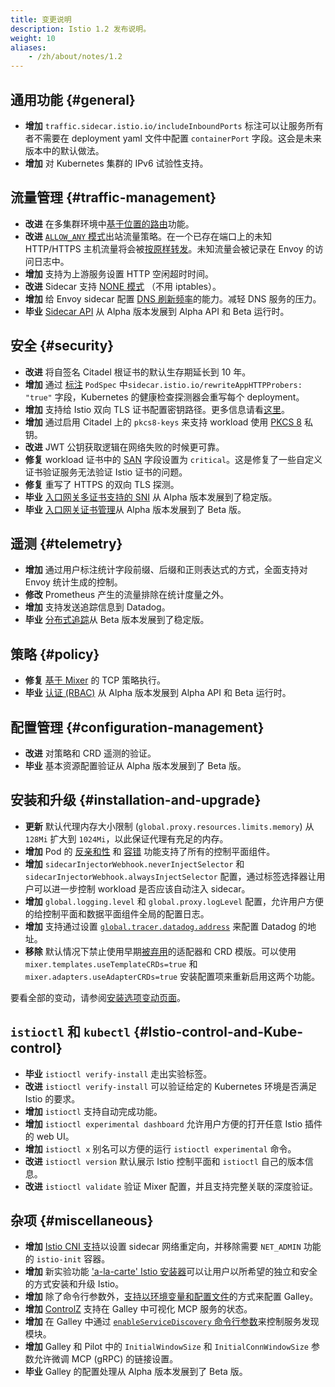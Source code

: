 ```yaml
---
title: 变更说明
description: Istio 1.2 发布说明。
weight: 10
aliases:
    - /zh/about/notes/1.2
---
```


## 通用功能 {#general}

- **增加** `traffic.sidecar.istio.io/includeInboundPorts` 标注可以让服务所有者不需要在 deployment yaml 文件中配置 `containerPort` 字段。这会是未来版本中的默认做法。
- **增加** 对 Kubernetes 集群的 IPv6 试验性支持。

## 流量管理 {#traffic-management}

- **改进** 在多集群环境中[基于位置的路由](/zh/docs/tasks/traffic-management/locality-load-balancing/)功能。
- **改进** [`ALLOW_ANY` 模式](/zh/docs/reference/config/installation-options/#global-options)出站流量策略。在一个已存在端口上的未知 HTTP/HTTPS 主机流量将会被[按原样转发](/zh/docs/tasks/traffic-management/egress/egress-control/#envoy-passthrough-to-external-services)。未知流量会被记录在 Envoy 的访问日志中。
- **增加** 支持为上游服务设置 HTTP 空闲超时时间。
- **改进** Sidecar 支持 [NONE 模式](/zh/docs/reference/config/networking/sidecar/#CaptureMode) （不用 iptables）。
- **增加** 给 Envoy sidecar 配置 [DNS 刷新频率](/zh/docs/reference/config/installation-options/#global-options)的能力。减轻 DNS 服务的压力。
- **毕业** [Sidecar API](/zh/docs/reference/config/networking/sidecar/) 从 Alpha 版本发展到 Alpha API 和 Beta 运行时。

## 安全 {#security}

- **改进** 将自签名 Citadel 根证书的默认生存期延长到 10 年。
- **增加** 通过 [标注](/zh/docs/ops/configuration/mesh/app-health-check/#use-annotations-on-pod) `PodSpec` 中`sidecar.istio.io/rewriteAppHTTPProbers: "true"` 字段，Kubernetes 的健康检查探测器会重写每个 deployment。
- **增加** 支持给 Istio 双向 TLS 证书配置密钥路径。更多信息请看[这里](https://github.com/istio/istio/issues/11984)。
- **增加** 通过启用 Citadel 上的 `pkcs8-keys` 来支持 workload 使用 [PKCS 8](https://en.wikipedia.org/wiki/PKCS_8) 私钥。
- **改进** JWT 公钥获取逻辑在网络失败的时候更可靠。
- **修复** workload 证书中的 [SAN](https://tools.ietf.org/html/rfc5280#section-4.2.1.6) 字段设置为 `critical`。这是修复了一些自定义证书验证服务无法验证 Istio 证书的问题。
- **修复** 重写了 HTTPS 的双向 TLS 探测。
- **毕业** [入口网关多证书支持的 SNI](/zh/docs/reference/config/networking/gateway/) 从 Alpha 版本发展到了稳定版。
- **毕业** [入口网关证书管理](/zh/docs/tasks/traffic-management/ingress/secure-ingress-sds/)从 Alpha 版本发展到了 Beta 版。

## 遥测 {#telemetry}

- **增加** 通过用户标注统计字段前缀、后缀和正则表达式的方式，全面支持对 Envoy 统计生成的控制。
- **修改** Prometheus 产生的流量排除在统计度量之外。
- **增加** 支持发送追踪信息到 Datadog。
- **毕业** [分布式追踪](/zh/docs/tasks/observability/distributed-tracing/)从 Beta 版本发展到了稳定版。

## 策略 {#policy}

- **修复** [基于 Mixer](https://github.com/istio/istio/issues/13868) 的 TCP 策略执行。
- **毕业** [认证 (RBAC)](/zh/docs/reference/config/security/istio.rbac.v1alpha1/) 从 Alpha 版本发展到 Alpha API 和 Beta 运行时。

## 配置管理 {#configuration-management}

- **改进** 对策略和 CRD 遥测的验证。
- **毕业** 基本资源配置验证从 Alpha 版本发展到了 Beta 版。

## 安装和升级 {#installation-and-upgrade}

- **更新** 默认代理内存大小限制 (`global.proxy.resources.limits.memory`) 从 `128Mi` 扩大到 `1024Mi`，以此保证代理有充足的内存。
- **增加** Pod 的 [反亲和性](https://kubernetes.io/zh-cn/docs/concepts/scheduling-eviction/assign-pod-node/#affinity-and-anti-affinity) 和 [容错](https://kubernetes.io/zh-cn/docs/concepts/scheduling-eviction/taint-and-toleration/) 功能支持了所有的控制平面组件。
- **增加** `sidecarInjectorWebhook.neverInjectSelector` 和 `sidecarInjectorWebhook.alwaysInjectSelector` 配置，通过标签选择器让用户可以进一步控制 workload 是否应该自动注入 sidecar。
- **增加** `global.logging.level` 和 `global.proxy.logLevel` 配置，允许用户方便的给控制平面和数据平面组件全局的配置日志。
- **增加** 支持通过设置 [`global.tracer.datadog.address`](/zh/docs/reference/config/installation-options/#global-options) 来配置 Datadog 的地址。
- **移除** 默认情况下禁止使用早期[被弃用](https://discuss.istio.io/t/deprecation-notice-custom-mixer-adapter-crds/2055)的适配器和 CRD 模版。可以使用 `mixer.templates.useTemplateCRDs=true` 和 `mixer.adapters.useAdapterCRDs=true` 安装配置项来重新启用这两个功能。

要看全部的变动，请参阅[安装选项变动页面](/zh/news/releases/1.2.x/announcing-1.2/helm-changes/)。

## `istioctl` 和 `kubectl` {#Istio-control-and-Kube-control}

- **毕业** `istioctl verify-install` 走出实验标签。
- **改进** `istioctl verify-install` 可以验证给定的 Kubernetes 环境是否满足 Istio 的要求。
- **增加** `istioctl` 支持自动完成功能。
- **增加** `istioctl experimental dashboard` 允许用户方便的打开任意 Istio 插件的 web UI。
- **增加** `istioctl x` 别名可以方便的运行 `istioctl experimental` 命令。
- **改进** `istioctl version` 默认展示 Istio 控制平面和 `istioctl` 自己的版本信息。
- **改进** `istioctl validate` 验证 Mixer 配置，并且支持完整关联的深度验证。

## 杂项 {#miscellaneous}

- **增加** [Istio CNI 支持](/zh/docs/setup/additional-setup/cni/)以设置 sidecar 网络重定向，并移除需要 `NET_ADMIN` 功能的 `istio-init` 容器。
- **增加** 新实验功能 ['a-la-carte' Istio 安装器](https://github.com/istio/installer/wiki)可以让用户以所希望的独立和安全的方式安装和升级 Istio。
- **增加** 除了命令行参数外，[支持以环境变量和配置文件](https://docs.google.com/document/d/1M-qqBMNbhbAxl3S_8qQfaeOLAiRqSBpSgfWebFBRuu8/edit)的方式来配置 Galley。
- **增加** [ControlZ](/zh/docs/ops/diagnostic-tools/controlz/) 支持在 Galley 中可视化 MCP 服务的状态。
- **增加** 在 Galley 中通过 [`enableServiceDiscovery` 命令行参数](/zh/docs/reference/commands/galley/#galley-server)来控制服务发现模块。
- **增加** Galley 和 Pilot 中的 `InitialWindowSize` 和 `InitialConnWindowSize` 参数允许微调 MCP (gRPC) 的链接设置。
- **毕业** Galley 的配置处理从 Alpha 版本发展到了 Beta 版。
